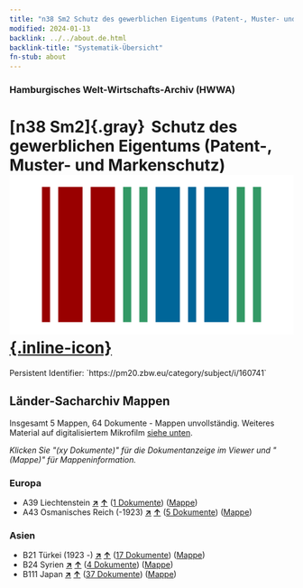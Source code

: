 ```yaml
---
title: "n38 Sm2 Schutz des gewerblichen Eigentums (Patent-, Muster- und Markenschutz)"
modified: 2024-01-13
backlink: ../../about.de.html
backlink-title: "Systematik-Übersicht"
fn-stub: about
---
```


### Hamburgisches Welt-Wirtschafts-Archiv (HWWA)

# [n38 Sm2]{.gray}&#8201; Schutz des gewerblichen Eigentums (Patent-, Muster- und Markenschutz) &#160; [![Wikidata](/images/Wikidata-logo.svg "Wikidata"){.inline-icon}](http://www.wikidata.org/entity/Q104711322)

<div class="hint">Persistent Identifier: `https://pm20.zbw.eu/category/subject/i/160741`</div>







## Länder-Sacharchiv Mappen






Insgesamt 5 Mappen, 64 Dokumente - Mappen unvollständig. Weiteres Material auf digitalisiertem Mikrofilm [siehe unten](#filmsections).

_Klicken Sie "(xy Dokumente)" für die Dokumentanzeige im Viewer und "(Mappe)" für Mappeninformation._




### Europa

- A39 Liechtenstein [**&nearr;**](../../../geo/i/141016/about.de.html "Liechtenstein (alle Mappen)") [**&uarr;**](../../../geo/about.de.html#A39 "Ländersystematik") (<a href="https://pm20.zbw.eu/iiifview/folder/sh/141016,160741" title="über: Liechtenstein : Schutz des gewerblichen Eigentums (Patent-, Muster- und Markenschutz)" target="_blank">1 Dokumente</a>) ([Mappe](../../../../folder/sh/1410xx/141016/1607xx/160741/about.de.html))
- A43 Osmanisches Reich (-1923) [**&nearr;**](../../../geo/i/141034/about.de.html "Osmanisches Reich (-1923) (alle Mappen)") [**&uarr;**](../../../geo/about.de.html#A43 "Ländersystematik") (<a href="https://pm20.zbw.eu/iiifview/folder/sh/141034,160741" title="über: Osmanisches Reich (-1923) : Schutz des gewerblichen Eigentums (Patent-, Muster- und Markenschutz)" target="_blank">5 Dokumente</a>) ([Mappe](../../../../folder/sh/1410xx/141034/1607xx/160741/about.de.html))

### Asien

- B21 Türkei (1923 -) [**&nearr;**](../../../geo/i/141111/about.de.html "Türkei (1923 -) (alle Mappen)") [**&uarr;**](../../../geo/about.de.html#B21 "Ländersystematik") (<a href="https://pm20.zbw.eu/iiifview/folder/sh/141111,160741" title="über: Türkei (1923 -) : Schutz des gewerblichen Eigentums (Patent-, Muster- und Markenschutz)" target="_blank">17 Dokumente</a>) ([Mappe](../../../../folder/sh/1411xx/141111/1607xx/160741/about.de.html))
- B24 Syrien [**&nearr;**](../../../geo/i/141114/about.de.html "Syrien (alle Mappen)") [**&uarr;**](../../../geo/about.de.html#B24 "Ländersystematik") (<a href="https://pm20.zbw.eu/iiifview/folder/sh/141114,160741" title="über: Syrien : Schutz des gewerblichen Eigentums (Patent-, Muster- und Markenschutz)" target="_blank">4 Dokumente</a>) ([Mappe](../../../../folder/sh/1411xx/141114/1607xx/160741/about.de.html))
- B111 Japan [**&nearr;**](../../../geo/i/141272/about.de.html "Japan (alle Mappen)") [**&uarr;**](../../../geo/about.de.html#B111 "Ländersystematik") (<a href="https://pm20.zbw.eu/iiifview/folder/sh/141272,160741" title="über: Japan : Schutz des gewerblichen Eigentums (Patent-, Muster- und Markenschutz)" target="_blank">37 Dokumente</a>) ([Mappe](../../../../folder/sh/1412xx/141272/1607xx/160741/about.de.html))



<a id="filmsections" />













